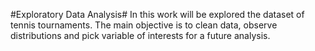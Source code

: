 #Exploratory Data Analysis#
In this work will be explored the dataset of tennis tournaments.
The main objective is to clean data, observe distributions and pick variable of interests for a future analysis.
